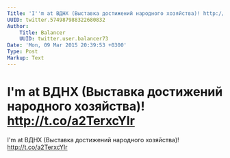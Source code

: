 ```yaml
---
Title: 'I''m at ВДНХ (Выставка достижений народного хозяйства)! http://t.co/a2TerxcYIr'
UUID: twitter.574987988322680832
Author:
    Title: Balancer
    UUID: twitter.user.balancer73
Date: 'Mon, 09 Mar 2015 20:39:53 +0300'
Type: Post
Markup: Text
---
```


# I'm at ВДНХ (Выставка достижений народного хозяйства)! http://t.co/a2TerxcYIr

I'm at ВДНХ (Выставка достижений народного хозяйства)!
http://t.co/a2TerxcYIr